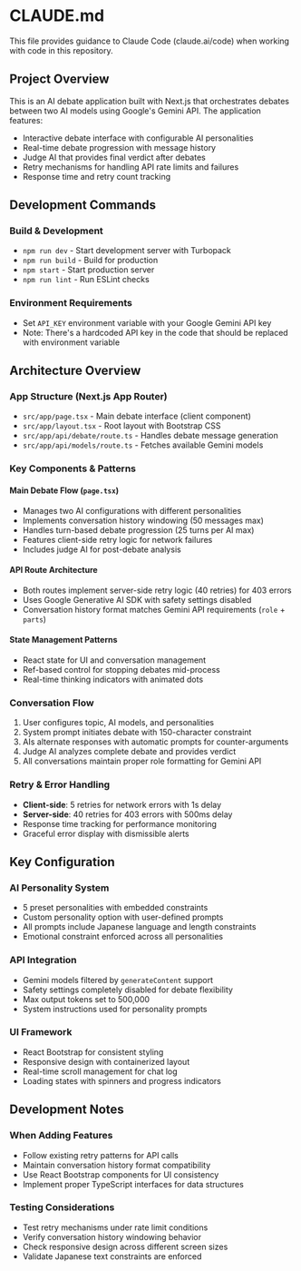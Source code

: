# CLAUDE.md

This file provides guidance to Claude Code (claude.ai/code) when working with code in this repository.

## Project Overview

This is an AI debate application built with Next.js that orchestrates debates between two AI models using Google's Gemini API. The application features:

- Interactive debate interface with configurable AI personalities
- Real-time debate progression with message history
- Judge AI that provides final verdict after debates
- Retry mechanisms for handling API rate limits and failures
- Response time and retry count tracking

## Development Commands

### Build & Development
- `npm run dev` - Start development server with Turbopack
- `npm run build` - Build for production
- `npm start` - Start production server
- `npm run lint` - Run ESLint checks

### Environment Requirements
- Set `API_KEY` environment variable with your Google Gemini API key
- Note: There's a hardcoded API key in the code that should be replaced with environment variable

## Architecture Overview

### App Structure (Next.js App Router)
- `src/app/page.tsx` - Main debate interface (client component)
- `src/app/layout.tsx` - Root layout with Bootstrap CSS
- `src/app/api/debate/route.ts` - Handles debate message generation
- `src/app/api/models/route.ts` - Fetches available Gemini models

### Key Components & Patterns

#### Main Debate Flow (`page.tsx`)
- Manages two AI configurations with different personalities
- Implements conversation history windowing (50 messages max)
- Handles turn-based debate progression (25 turns per AI max)
- Features client-side retry logic for network failures
- Includes judge AI for post-debate analysis

#### API Route Architecture
- Both routes implement server-side retry logic (40 retries) for 403 errors
- Uses Google Generative AI SDK with safety settings disabled
- Conversation history format matches Gemini API requirements (`role` + `parts`)

#### State Management Patterns
- React state for UI and conversation management
- Ref-based control for stopping debates mid-process
- Real-time thinking indicators with animated dots

### Conversation Flow
1. User configures topic, AI models, and personalities
2. System prompt initiates debate with 150-character constraint
3. AIs alternate responses with automatic prompts for counter-arguments
4. Judge AI analyzes complete debate and provides verdict
5. All conversations maintain proper role formatting for Gemini API

### Retry & Error Handling
- **Client-side**: 5 retries for network errors with 1s delay
- **Server-side**: 40 retries for 403 errors with 500ms delay
- Response time tracking for performance monitoring
- Graceful error display with dismissible alerts

## Key Configuration

### AI Personality System
- 5 preset personalities with embedded constraints
- Custom personality option with user-defined prompts
- All prompts include Japanese language and length constraints
- Emotional constraint enforced across all personalities

### API Integration
- Gemini models filtered by `generateContent` support
- Safety settings completely disabled for debate flexibility
- Max output tokens set to 500,000
- System instructions used for personality prompts

### UI Framework
- React Bootstrap for consistent styling
- Responsive design with containerized layout
- Real-time scroll management for chat log
- Loading states with spinners and progress indicators

## Development Notes

### When Adding Features
- Follow existing retry patterns for API calls
- Maintain conversation history format compatibility
- Use React Bootstrap components for UI consistency
- Implement proper TypeScript interfaces for data structures

### Testing Considerations
- Test retry mechanisms under rate limit conditions
- Verify conversation history windowing behavior
- Check responsive design across different screen sizes
- Validate Japanese text constraints are enforced